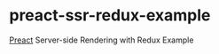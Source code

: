# preact-ssr-redux-example
[Preact](https://preactjs.com/) Server-side Rendering with Redux Example
